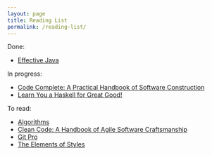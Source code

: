 ```yaml
---
layout: page
title: Reading List
permalink: /reading-list/
---
```


Done:

* [Effective Java][effective-java]

In progress:

* [Code Complete: A Practical Handbook of Software Construction][code-complete]
* [Learn You a Haskell for Great Good!][haskell]

To read:

* [Algorithms][algs4]
* [Clean Code: A Handbook of Agile Software Craftsmanship][clean-code]
* [Git Pro][git-pro]
* [The Elements of Styles][elements-of-style]

[algs4]: https://www.amazon.com/Algorithms-4th-Robert-Sedgewick/dp/032157351X
[clean-code]: https://www.amazon.com/Clean-Code-Handbook-Software-Craftsmanship/dp/0132350882
[code-complete]: https://www.amazon.com/Code-Complete-Practical-Handbook-Construction/dp/0735619670
[effective-java]: https://www.amazon.com/Effective-Java-2nd-Joshua-Bloch/dp/0321356683
[elements-of-style]: https://www.amazon.com/Elements-Style-Fourth-William-Strunk/dp/020530902X
[git-pro]: https://www.amazon.com/Pro-Git-Scott-Chacon/dp/1484200772
[haskell]: https://www.amazon.com/Learn-You-Haskell-Great-Good/dp/1593272839
